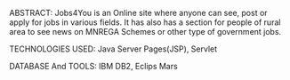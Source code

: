 ABSTRACT:
Jobs4You is an Online site where anyone can see, post or apply for jobs in various fields. It has also has a section for people of rural area to see news on MNREGA Schemes or other type of government jobs.

TECHNOLOGIES USED:
Java Server Pages(JSP), Servlet

DATABASE And TOOLS:
IBM DB2, Eclips Mars
